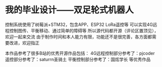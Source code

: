 # 我的毕业设计——双足轮式机器人
控制系统使用了树莓派+STM32，包含APP、ESP32 LoRa遥控等
可以实现4G远程控制图传、平衡移动、通过简单的障碍等
所以源代码都开源（评论区置顶见），欢迎一起来交流
由于制作时间和本人能力有限，功能还不是很完善，各方面都需要改进，欢迎指正


本作品参考了很多B站的优秀开源作品包括：
4G远程控制部分参考了：pjcoder
遥控部分参考了：saturrn圣骑土
平衡控制部分参考了：国炫学长
等优秀作品


